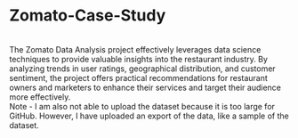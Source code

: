 # Zomato-Case-Study
<br>
The Zomato Data Analysis project effectively leverages data science techniques to provide valuable insights into the restaurant industry. By analyzing trends in user ratings, geographical distribution, and customer sentiment, the project offers practical recommendations for restaurant owners and marketers to enhance their services and target their audience more effectively.
<br>
Note - I am also not able to upload the dataset because it is too large for GitHub. However, I have uploaded an export of the data, like a sample of the dataset.

